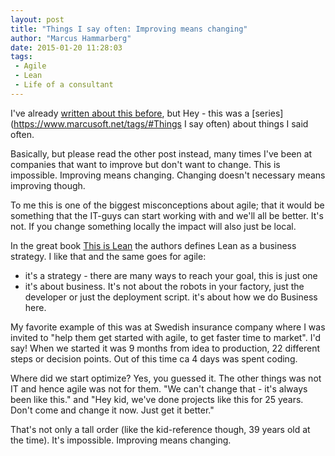 ```yaml
---
layout: post
title: "Things I say often: Improving means changing"
author: "Marcus Hammarberg"
date: 2015-01-20 11:28:03
tags:
 - Agile
 - Lean
 - Life of a consultant
---
```


I've already [written about this before](https://www.marcusoft.net/2013/10/YesITalkAboutChange.html), but Hey - this was a [series](<https://www.marcusoft.net/tags/#Things> I say often) about things I said often.

Basically, but please read the other post instead, many times I've been at companies that want to improve but don't want to change. This is impossible. Improving means changing. Changing doesn't necessary means improving though.

To me this is one of the biggest misconceptions about agile; that it would be something that the IT-guys can start working with and we'll all be better. It's not. If you change something locally the impact will also just be local.

In the great book [This is Lean](http://www.thisislean.com) the authors defines Lean as a business strategy. I like that and the same goes for agile:

- it's a strategy - there are many ways to reach your goal, this is just one
- it's about business. It's not about the robots in your factory, just the developer or just the deployment script. it's about how we do Business here.

My favorite example of this was at Swedish insurance company where I was invited to "help them get started with agile, to get faster time to market". I'd say! When we started it was 9 months from idea to production, 22 different steps or decision points.
Out of this time ca 4 days was spent coding.

Where did we start optimize? Yes, you guessed it. The other things was not IT and hence agile was not for them. "We can't change that - it's always been like this." and "Hey kid, we've done projects like this for 25 years. Don't come and change it now. Just get it better."

That's not only a tall order (like the kid-reference though, 39 years old at the time). It's impossible. Improving means changing.
